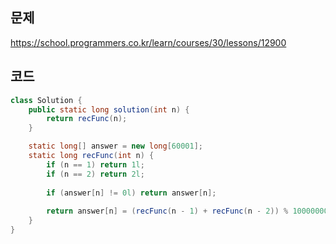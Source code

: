 ## 문제

https://school.programmers.co.kr/learn/courses/30/lessons/12900

## 코드

```java
class Solution {
    public static long solution(int n) {
        return recFunc(n);
    }

    static long[] answer = new long[60001];
    static long recFunc(int n) {
        if (n == 1) return 1l;
        if (n == 2) return 2l;
        
        if (answer[n] != 0l) return answer[n];
        
        return answer[n] = (recFunc(n - 1) + recFunc(n - 2)) % 1000000007;
    }
}
```

